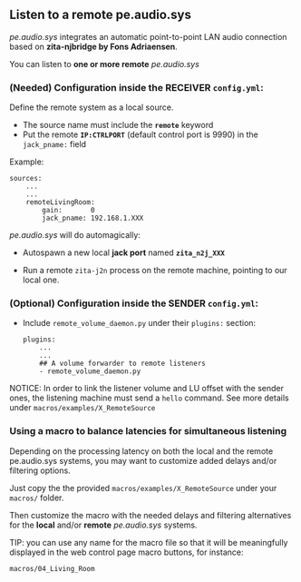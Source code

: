 ## Listen to a remote pe.audio.sys

_pe.audio.sys_ integrates an automatic point-to-point LAN audio connection based on **zita-njbridge by Fons Adriaensen**.

You can listen to **one or more remote** _pe.audio.sys_


### (Needed) Configuration inside the **RECEIVER** `config.yml`:

Define the remote system as a local source.

- The source name must include the **`remote`** keyword
- Put the remote **`IP:CTRLPORT`** (default control port is 9990) in the `jack_pname:` field

Example:

    sources:
        ...
        ...
        remoteLivingRoom:
            gain:       0
            jack_pname: 192.168.1.XXX

_pe.audio.sys_ will do automagically:

- Autospawn a new local **jack port** named **`zita_n2j_XXX`**

- Run a remote `zita-j2n` process on the remote machine, pointing to our local one.


### (Optional) Configuration inside the **SENDER** `config.yml`:

- Include `remote_volume_daemon.py` under their `plugins:` section:

    ```
    plugins:
        ...
        ...
        ## A volume forwarder to remote listeners
        - remote_volume_daemon.py
    ```

NOTICE: In order to link the listener volume and LU offset with the sender ones, the listening machine must send a `hello` command. See more details under `macros/examples/X_RemoteSource`

### Using a macro to balance latencies for simultaneous listening

Depending on the processing latency on both the local and the remote pe.audio.sys systems, you may want to customize added delays and/or filtering options.

Just copy the the provided `macros/examples/X_RemoteSource` under your `macros/` folder.

Then customize the macro with the needed delays and filtering alternatives for the **local** and/or **remote** _pe.audio.sys_ systems.

TIP: you can use any name for the macro file so that it will be meaningfully displayed in the web control page macro buttons, for instance:

    macros/04_Living_Room


